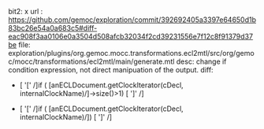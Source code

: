 bit2: x
url : https://github.com/gemoc/exploration/commit/392692405a3397e64650d1b83bc26e54a0a683c5#diff-eac908f3aa0106e0a3504d508afcb32034f2cd39231556e7f12c8f91379d37be
file: exploration/plugins/org.gemoc.mocc.transformations.ecl2mtl/src/org/gemoc/mocc/transformations/ecl2mtl/main/generate.mtl
desc: change if condition expression, not direct manipuation of the output.
diff: 
- [ '[' /]if ( [anECLDocument.getClockIterator(cDecl, internalClockName)/]->size()>1) [ ']' /]
+ [ '[' /]if ( [anECLDocument.getClockIterator(cDecl, internalClockName)/]) [ ']' /]
